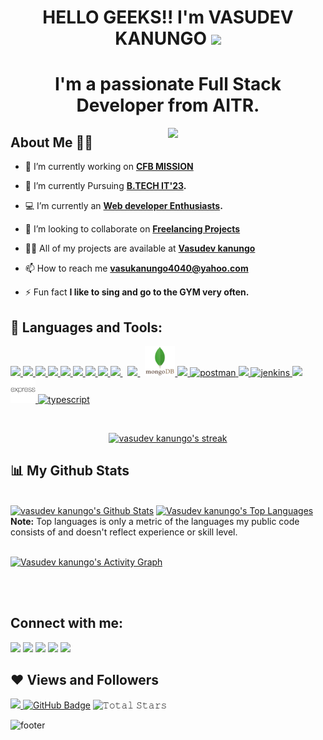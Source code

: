 
<h1 align="center">HELLO GEEKS!! I'm VASUDEV KANUNGO <img src="https://raw.githubusercontent.com/MartinHeinz/MartinHeinz/master/wave.gif" width="30px"></h1>
<h1 align="center">I'm a passionate Full Stack Developer from AITR.</h1>
<a href="#"><img align="right"  src="https://blush.design/api/download?shareUri=Gv5IKXN_YCe0GHZy&c=Skin_0%7Eb75858-0.2%7Eca8f67&w=800&h=800&fm=png" width="50%" heigth="auto"/></a>


##  About Me 🙋‍♂

- 🔭 I’m currently working on  **[CFB MISSION](#)**

- 🌱 I’m currently Pursuing **[B.TECH IT'23](#).**

- 💻 I’m currently an **[Web developer Enthusiasts](#).**

- 👯 I’m looking to collaborate on **[Freelancing Projects](#)**

- 👨‍💻 All of my projects are available at **[Vasudev kanungo](https://vasudevportfolio.herokuapp.com/)**

- 📫 How to reach me **vasukanungo4040@yahoo.com**
  
- ⚡ Fun fact **I like to sing and go to the GYM very often.**

## 🚀 Languages and Tools:

<p align="left"> 
    <a href="https://www.java.com" target="_blank"> <img src="https://img.icons8.com/color/48/000000/java-coffee-cup-logo.png"/> </a>
    <a href="https://reactjs.org/" target="_blank"> <img src="https://img.icons8.com/color/48/000000/react-native.png"/> </a>
    <a href="https://spring.io/projects/spring-boot" target="_blank"> <img src="https://img.icons8.com/color/48/000000/spring-logo.png"/> </a> 
    <a href="https://developer.mozilla.org/en-US/docs/Web/JavaScript" target="_blank"> <img src="https://img.icons8.com/color/48/000000/javascript.png"/> </a> 
    <a href="https://www.w3.org/html/" target="_blank"> <img src="https://img.icons8.com/color/48/000000/html-5.png"/> </a> 
    <a href="https://www.w3schools.com/css/" target="_blank"> <img src="https://img.icons8.com/color/48/000000/css3.png"/> </a> 
    <a href="https://getbootstrap.com" target="_blank"> <img src="https://img.icons8.com/color/48/000000/bootstrap.png"/> </a> 
    <a href="https://www.python.org" target="_blank"> <img src="https://img.icons8.com/color/48/000000/python.png"/> </a> 
    <a style="padding-right:8px;" href="https://nodejs.org" target="_blank"> <img src="https://img.icons8.com/color/48/000000/nodejs.png"/> </a> 
    <a style="padding-right:8px;" href="https://www.mysql.com/" target="_blank"> <img src="https://img.icons8.com/fluent/50/000000/mysql-logo.png"/> </a>
    <a href="https://www.mongodb.com/" target="_blank"> <img src="https://raw.githubusercontent.com/devicons/devicon/master/icons/mongodb/mongodb-original-wordmark.svg" alt="mongodb" width="48" height="48"/> </a> 
    <a href="https://firebase.google.com/" target="_blank"> <img src="https://img.icons8.com/color/48/000000/firebase.png"/> </a> 
    <a href="https://postman.com" target="_blank"> <img src="https://www.vectorlogo.zone/logos/getpostman/getpostman-icon.svg" alt="postman" width="45" height="45"/> </a>   
    <a href="https://git-scm.com/" target="_blank"> <img src="https://img.icons8.com/color/48/000000/git.png"/> </a> 
    <a href="https://www.jenkins.io" target="_blank"> <img src="https://www.vectorlogo.zone/logos/jenkins/jenkins-icon.svg" alt="jenkins" width="48" height="48"/> </a> 
    <a href="https://redux.js.org" target="_blank"> <img src="https://img.icons8.com/color/48/000000/redux.png"/> </a>
    <a href="https://expressjs.com" target="_blank"> <img src="https://raw.githubusercontent.com/devicons/devicon/master/icons/express/express-original-wordmark.svg" alt="express" width="40" height="40"/> </a>
    <a href="https://www.typescriptlang.org/" target="_blank"><img src="https://img.icons8.com/color/48/000000/typescript.png" alt="typescript" width="40" height="40"/> </a>
</p>

<!-- [![React Badge](https://img.shields.io/badge/-React-61DBFB?style=for-the-badge&labelColor=black&logo=react&logoColor=61DBFB)](#)  [![Javascript Badge](https://img.shields.io/badge/-Javascript-F0DB4F?style=for-the-badge&labelColor=black&logo=javascript&logoColor=F0DB4F)](#) [![Typescript Badge](https://img.shields.io/badge/-Typescript-007acc?style=for-the-badge&labelColor=black&logo=typescript&logoColor=007acc)](#) [![Nodejs Badge](https://img.shields.io/badge/-Nodejs-3C873A?style=for-the-badge&labelColor=black&logo=node.js&logoColor=3C873A)](#) [![GraphQL Badge](https://img.shields.io/badge/-GraphQl-e535ab?style=for-the-badge&labelColor=black&logo=node.js&logoColor=e535ab)](#) -->
<br/>

<p align="center">
    <a href="https://github.com/vsu2705/github-readme-streak-stats">
        <img title="🔥 Get streak stats for your profile at git.io/streak-stats" alt="vasudev kanungo's streak" src="https://github-readme-streak-stats.herokuapp.com/?user=Vasu2705&theme=black-ice&hide_border=true&stroke=0000&background=060A0CD0"/>
    </a>
</p>

## 📊 My Github Stats

  <br/>
    <a href="https://github.com/Vasu2705/github-readme-stats"><img alt="vasudev kanungo's Github Stats" src="https://github-readme-stats.vercel.app/api?username=Vasu2705&show_icons=true&count_private=true&theme=react&hide_border=true&bg_color=0D1117" /></a>
  <a href="https://github.com/Vasu2705/github-readme-stats"><img alt="Vasudev kanungo's Top Languages" src="https://github-readme-stats.vercel.app/api/top-langs/?username=Vasu2705&langs_count=8&count_private=true&layout=compact&theme=react&hide_border=true&bg_color=0D1117" /></a>
  <br/>
  <b>Note:</b> Top languages is only a metric of the languages my public code consists of and doesn't reflect experience or skill level.


<br/>
<br/>

<a href="https://github.com/vasu2705/github-readme-activity-graph"><img alt="Vasudev kanungo's Activity Graph" src="https://activity-graph.herokuapp.com/graph?username=Vasu2705&bg_color=0D1117&color=5BCDEC&line=5BCDEC&point=FFFFFF&hide_border=true" /></a>

<br/>
<br/>

## Connect with me:
<p align="left">

<a href = "https://linkedin.com/in/vasudev-kanungo-aa9590153"><img src="https://img.icons8.com/fluent/48/000000/linkedin.png"/></a>
<a href = "https://twitter.com/KanungoVasudev?s=08"><img src="https://img.icons8.com/fluent/48/000000/twitter.png"/></a>
<a href = "https://www.instagram.com/vasu2705_?r=nametag"><img src="https://img.icons8.com/fluent/48/000000/instagram-new.png"/></a>
<a href = "https://codepen.io/vasu27"><img src="https://img.icons8.com/ios-filled/50/000000/codepen.png"/></a>
<a href = "https://www.behance.net/vasukanungo"><img src="https://img.icons8.com/color/50/000000/behance.png"/></a>


</p>

## ❤ Views and Followers
<a href="https://github.com/Vasu2705/github-profile-views-counter">
    <img src="https://komarev.com/ghpvc/?username=Vasu2705">
</a>
<a href="https://github.com/Vasu2705?tab=followers"><img src="https://img.shields.io/github/followers/Vasu2705?label=Followers&style=social" alt="GitHub Badge"></a>
<img src="https://img.shields.io/github/stars/Vasu2705?label=Stars" alt="𝚃𝚘𝚝𝚊𝚕 𝚂𝚝𝚊𝚛𝚜">
</p>

![footer](https://github.com/Vasu2705/Vasu2705/blob/master/PNG/footer.png)
